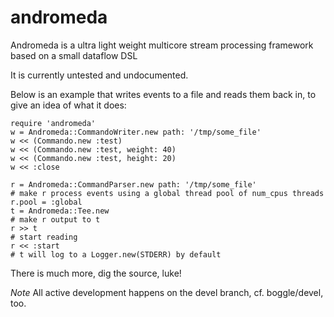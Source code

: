 # andromeda

Andromeda is a ultra light weight multicore stream processing framework based on a small dataflow DSL

It is currently untested and undocumented.  

Below is an example that writes events to a file and reads them back in, to give an idea of what it does:

    require 'andromeda'
    w = Andromeda::CommandoWriter.new path: '/tmp/some_file'
    w << (Commando.new :test)
    w << (Commando.new :test, weight: 40)    
    w << (Commando.new :test, height: 20)        
    w << :close

    r = Andromeda::CommandParser.new path: '/tmp/some_file'
    # make r process events using a global thread pool of num_cpus threads
    r.pool = :global
    t = Andromeda::Tee.new
    # make r output to t
    r >> t
    # start reading
    r << :start
    # t will log to a Logger.new(STDERR) by default

There is much more, dig the source, luke!

*Note* All active development happens on the devel branch, cf. boggle/devel, too.

